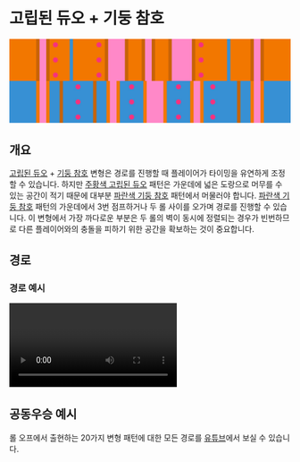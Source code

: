 # 고립된 듀오 + 기둥 참호

![Isolated Duo + Pillar Trench](../images/variations/isolated-duo-pillar-trench.jpg)

## 개요

[고립된 듀오](../rolls/isolated-duo.md#주황색-롤) + [기둥 참호](../rolls/pillar-trench.md#파란색-롤) 변형은 경로를 진행할 때 플레이어가 타이밍을 유연하게 조정할 수 있습니다. 하지만 [주황색 고립된 듀오](../rolls/isolated-duo.md#주황색-롤) 패턴은 가운데에 넓은 도랑으로 머무를 수 있는 공간이 적기 때문에 대부분 [파란색 기둥 참호](../rolls/pillar-trench.md#파란색-롤) 패턴에서 머물러야 합니다. [파란색 기둥 참호](../rolls/pillar-trench.md#파란색-롤) 패턴의 가운데에서 3번 점프하거나 두 롤 사이를 오가며 경로를 진행할 수 있습니다. 이 변형에서 가장 까다로운 부분은 두 롤의 벽이 동시에 정렬되는 경우가 빈번하므로 다른 플레이어와의 충돌을 피하기 위한 공간을 확보하는 것이 중요합니다.

## 경로

### 경로 예시

<video controls>
  <source src="../../images/variations/isolated-duo-pillar-trench-standard-path.mp4" type="video/mp4">
</video>

## 공동우승 예시

롤 오프에서 출현하는 20가지 변형 패턴에 대한 모든 경로를 [유튜브](https://www.youtube.com/playlist?list=PLG_QNSp9ZgJLWYSNl4vY26VJCZeOQHO1F)에서 보실 수 있습니다.
